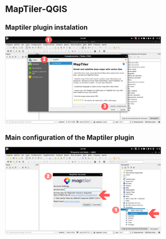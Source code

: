 # MapTiler-QGIS


## Maptiler plugin instalation
<p>
 <a>
 <img src='resources/plugin_1.png'>
 </a>
</p>

## Main configuration of the Maptiler plugin 
<p>
 <a>
 <img src='resources/plugin_2.png'>
 </a>
</p>





